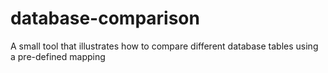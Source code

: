 # database-comparison
A small tool that illustrates how to compare different database tables using a pre-defined mapping

